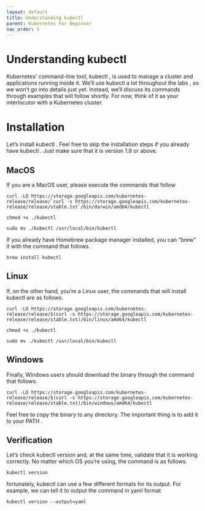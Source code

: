 ```yaml
---
layout: default
title: Understanding kubectl 
parent: Kubernetes For Beginner
nav_order: 5
---
```


# Understanding kubectl 
Kubernetes’ command-line tool, kubectl , is used to manage a cluster and applications running inside it. We’ll use kubectl a lot throughout the labs , 
so we won’t go into details just yet. Instead, we’ll discuss its commands through examples that will 
follow shortly. For now, think of it as your interlocutor with a Kubernetes cluster.

# Installation 
Let’s install kubectl .
Feel free to skip the installation steps if you already have kubectl . Just make
sure that it is version 1.8 or above.

## MacOS 

If you are a MacOS user, please execute the commands that follow

```
curl -LO https://storage.googleapis.com/kubernetes-release/release/`curl -s https://storage.googleapis.com/kubernetes-release/release/stable.txt`/bin/darwin/amd64/kubectl

chmod +x ./kubectl

sudo mv ./kubectl /usr/local/bin/kubectl

```

If you already have Homebrew package manager installed, you can “brew” it with the command that follows.

```
brew install kubectl

```
## Linux 

If, on the other hand, you’re a Linux user, the commands that will install kubectl are as follows.

```
curl -LO https://storage.googleapis.com/kubernetes-release/release/$(curl -s https://storage.googleapis.com/kubernetes-release/release/stable.txt)/bin/linux/amd64/kubectl

chmod +x ./kubectl

sudo mv ./kubectl /usr/local/bin/kubectl

```
## Windows 
Finally, Windows users should download the binary through the command that follows.
```
curl -LO https://storage.googleapis.com/kubernetes-release/release/$(curl -s https://storage.googleapis.com/kubernetes-release/release/stable.txt)/bin/windows/amd64/kubectl

```

Feel free to copy the binary to any directory. The important thing is to add it to your PATH .

## Verification 
Let’s check kubectl version and, at the same time, validate that it is working correctly. No matter which OS you’re using, the command is as follows.

```
kubectl version

```
fortunately, kubectl can use a few different formats for its output. For example, we can tell it to output the command in yaml format

```
kubectl version --output=yaml

```

